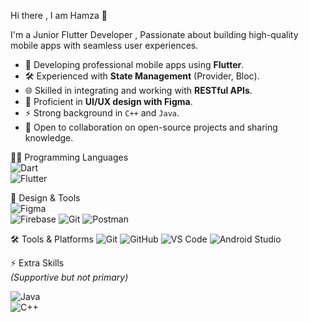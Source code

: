 Hi there , I am Hamza 👋


I'm a Junior Flutter Developer , Passionate about building high-quality mobile apps with seamless user experiences.



- 📱 Developing professional mobile apps using **Flutter**.  
- 🛠️ Experienced with **State Management** (Provider, Bloc).  
- 🌐 Skilled in integrating and working with **RESTful APIs**.  
- 🎨 Proficient in **UI/UX design with Figma**.  
- ⚡ Strong background in `C++` and `Java`.  
- 🤝 Open to collaboration on open-source projects and sharing knowledge.


👨‍💻 Programming Languages  
![Dart](https://img.shields.io/badge/Dart-0175C2?style=for-the-badge&logo=dart&logoColor=white)  
![Flutter](https://img.shields.io/badge/Flutter-02569B?style=for-the-badge&logo=flutter&logoColor=white)  

🎨 Design & Tools  
![Figma](https://img.shields.io/badge/Figma-F24E1E?style=for-the-badge&logo=figma&logoColor=white)  
![Firebase](https://img.shields.io/badge/Firebase-FFCA28?style=for-the-badge&logo=firebase&logoColor=black)
![Git](https://img.shields.io/badge/Git-F05032?style=for-the-badge&logo=git&logoColor=white)
![Postman](https://img.shields.io/badge/Postman-FF6C37?style=for-the-badge&logo=postman&logoColor=white)

🛠️ Tools & Platforms
![Git](https://img.shields.io/badge/Git-F05032?style=for-the-badge&logo=git&logoColor=white)
![GitHub](https://img.shields.io/badge/GitHub-181717?style=for-the-badge&logo=github&logoColor=white)
![VS Code](https://img.shields.io/badge/VS%20Code-007ACC?style=for-the-badge&logo=visualstudiocode&logoColor=white)
![Android Studio](https://img.shields.io/badge/Android%20Studio-3DDC84?style=for-the-badge&logo=androidstudio&logoColor=white)

⚡ Extra Skills  
*(Supportive but not primary)*  

![Java](https://img.shields.io/badge/Java-ED8B00?style=flat-square&logo=openjdk&logoColor=white)  
![C++](https://img.shields.io/badge/C++-00599C?style=flat-square&logo=cplusplus&logoColor=white)  
